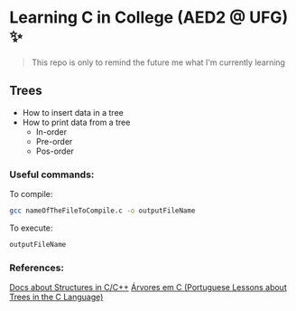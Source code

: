 # Learning C in College (AED2 @ UFG) ✨

> This repo is only to remind the future me what I'm currently learning

## Trees

- How to insert data in a tree
- How to print data from a tree
  - In-order
  - Pre-order
  - Pos-order

### Useful commands:

To compile:

```sh
gcc nameOfTheFileToCompile.c -o outputFileName
```

To execute:

```sh
outputFileName
```

### References:

[Docs about Structures in C/C++](https://cppguide.readthedocs.io/en/latest/cpp/structure.html?highlight=%27.%27%20operator#pointer-variable-of-structure)
[Árvores em C (Portuguese Lessons about Trees in the C Language)](https://www.youtube.com/watch?v=dcOCsxiuKeU&list=PLqJK4Oyr5WShBuC5rqt9I0fMVNnaVTpeo&index=1&ab_channel=Programeseufuturo)
